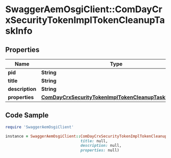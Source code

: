 # SwaggerAemOsgiClient::ComDayCrxSecurityTokenImplTokenCleanupTaskInfo

## Properties

Name | Type | Description | Notes
------------ | ------------- | ------------- | -------------
**pid** | **String** |  | [optional] 
**title** | **String** |  | [optional] 
**description** | **String** |  | [optional] 
**properties** | [**ComDayCrxSecurityTokenImplTokenCleanupTaskProperties**](ComDayCrxSecurityTokenImplTokenCleanupTaskProperties.md) |  | [optional] 

## Code Sample

```ruby
require 'SwaggerAemOsgiClient'

instance = SwaggerAemOsgiClient::ComDayCrxSecurityTokenImplTokenCleanupTaskInfo.new(pid: null,
                                 title: null,
                                 description: null,
                                 properties: null)
```


